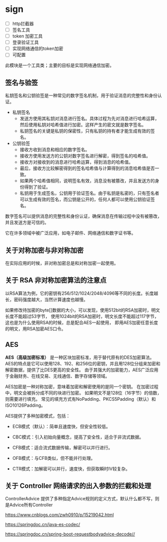 # sign

- [ ] http拦截器
- [ ] 签名工具
- [ ] token 加密工具
- [ ] 登录验证工具
- [ ] 实现网络通信的token加密
- [ ] 可配置

此模块是一个工具类；主要的目标是实现网络通信加密。

## 签名与验签

私钥签名和公钥验签是一种常见的数字签名机制，用于验证消息的完整性和身份认证。

* 私钥签名
  - 发送方使用其私钥对消息进行签名。具体过程为先对消息进行哈希运算，然后使用私钥对哈希值进行加密。这样产生的密文就是数字签名。
  - 私钥签名的关键是私钥的保密性，只有私钥的持有者才能生成有效的签名。
* 公钥验签
  - 接收方收到消息和相应的数字签名。
  - 接收方使用发送方的公钥对数字签名进行解密，得到签名的哈希值。
  - 接收方对接收到的消息进行哈希运算，得到消息的哈希值。
  - 最后，接收方比较解密得到的签名哈希值与计算得到的消息哈希值是否一致。
  - 如果两个哈希值相同，说明签名有效，消息没有被篡改，并且发送方的身份得到了验证。
  - 私钥用于生成签名，公钥用于验证签名。由于私钥是私密的，只有签名者可以生成有效的签名，而公钥是公开的，任何人都可以使用公钥验证签名。

数字签名可以提供消息的完整性和身份认证，确保消息在传输过程中没有被篡改，并且发送方是可信的。

它在许多领域中被广泛应用，如电子邮件、网络通信和数字证书等。

## 关于对称加密与非对称加密

在实际应用的时候，非对称加密总是和对称加密一起使用。 

## 关于 RSA 非对称加密算法的注意点

以RSA算法为例，它的密钥有256/512/1024/2048/4096等不同的长度。长度越长，密码强度越大，当然计算速度也越慢。

如果修改待加密的byte[]数据的大小，可以发现，使用512bit的RSA加密时，明文长度不能超过53字节，
使用1024bit的RSA加密时，明文长度不能超过117字节，这也是为什么使用RSA的时候，总是配合AES一起使用，
即用AES加密任意长度的明文，用RSA加密AES口令。

## AES

**AES（高级加密标准）** 是一种区块加密标准，用于替代原有的DES加密算法。
AES的特点是它可以使用128、192、和256位的密钥，并且用128位分组来加密和解密数据，提供了比DES更高的安全性。
由于其强大的加密能力，AES广泛应用于金融财务、在线交易、无线通信、数字存储等领域。

AES加密是一种对称加密，意味着加密和解密使用的是同一个密钥。
在加密过程中，明文会被拆分成不同的块进行加密。
如果明文不是128位（16字节）的倍数，则需要进行填充。
常见的填充方式有NoPadding、PKCS5Padding（默认）和ISO10126Padding。

AES提供了多种加密模式，包括：

* ECB模式（默认）：简单且速度快，但安全性较低。

* CBC模式：引入初始向量概念，提高了安全性，适合于非流式数据。

* CFB模式：适合流式数据传输，解密可以并行进行。

* OFB模式：与CFB类似，但不能并行处理。

* CTR模式：加解密可以并行，速度快，但获取瞬时IV较复杂。


## 关于 Controller 网络请求的出入参数的拦截和处理

ControllerAdvice 提供了多种指定Advice规则的定义方式，默认什么都不写，则是Advice所有Controller

https://www.cnblogs.com/zwh0910/p/15219042.html

https://springdoc.cn/java-es-codec/

https://springdoc.cn/spring-boot-requestbodyadvice-decode//